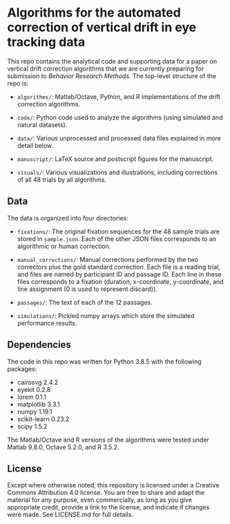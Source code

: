 Algorithms for the automated correction of vertical drift in eye tracking data
==============================================================================

This repo contains the analytical code and supporting data for a paper on vertical drift correction algorithms that we are currently preparing for submission to *Behavior Research Methods*. The top-level structure of the repo is:

- `algorithms/`: Matlab/Octave, Python, and R implementations of the drift correction algorithms.

- `code/`: Python code used to analyze the algorithms (using simulated and natural datasets).

- `data/`: Various unprocessed and processed data files explained in more detail below.

- `manuscript/`: LaTeX source and postscript figures for the manuscript.

- `visuals/`: Various visualizations and illustrations, including corrections of all 48 trials by all algorithms.


Data
----

The data is organized into four directories:

- `fixations/`: The original fixation sequences for the 48 sample trials are stored in `sample.json`. Each of the other JSON files corresponds to an algorithmic or human correction.

- `manual_corrections/`: Manual corrections performed by the two correctors plus the gold standard correction. Each file is a reading trial, and files are named by participant ID and passage ID. Each line in these files corresponds to a fixation (duration, x-coordinate, y-coordinate, and line assignment (0 is used to represent discard)).

- `passages/`: The text of each of the 12 passages.

- `simulations/`: Pickled numpy arrays which store the simulated performance results.


Dependencies
------------

The code in this repo was written for Python 3.8.5 with the following packages:

- cairosvg 2.4.2
- eyekit 0.2.8
- lorem 0.1.1
- matplotlib 3.3.1
- numpy 1.19.1
- scikit-learn 0.23.2
- scipy 1.5.2

The Matlab/Octave and R versions of the algorithms were tested under Matlab 9.8.0, Octave 5.2.0, and R 3.5.2.


License
-------

Except where otherwise noted, this repository is licensed under a Creative Commons Attribution 4.0 license. You are free to share and adapt the material for any purpose, even commercially, as long as you give appropriate credit, provide a link to the license, and indicate if changes were made. See LICENSE.md for full details.
